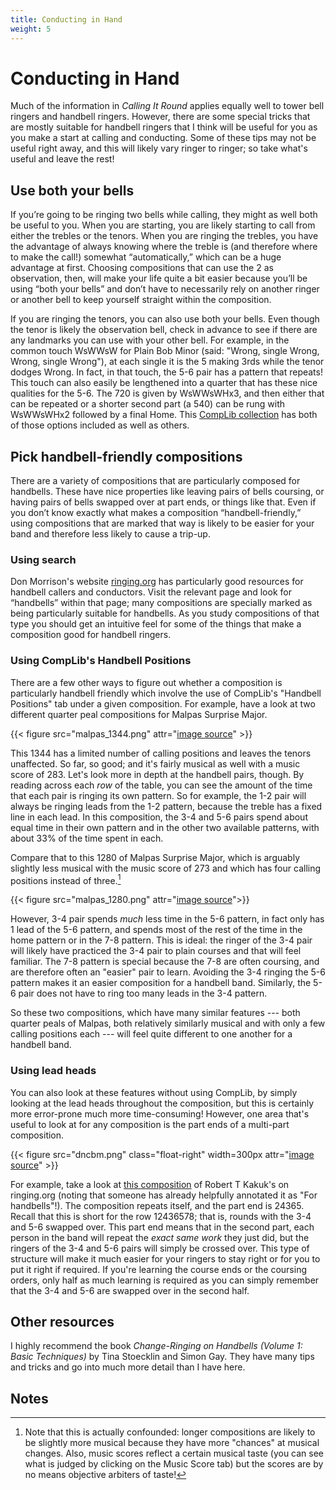 ```yaml
---
title: Conducting in Hand
weight: 5
---
```


# Conducting in Hand

Much of the information in _Calling It Round_ applies equally well to tower bell ringers and handbell ringers. However, there are some special tricks that are mostly suitable for handbell ringers that I think will be useful for you as you make a start at calling and conducting. Some of these tips may not be useful right away, and this will likely vary ringer to ringer; so take what's useful and leave the rest!

## Use both your bells

If you’re going to be ringing two bells while calling, they might as well both be useful to you. When you are starting, you are likely starting to call from either the trebles or the tenors. When you are ringing the trebles, you have the advantage of always knowing where the treble is (and therefore where to make the call!) somewhat “automatically,” which can be a huge advantage at first. Choosing compositions that can use the 2 as observation, then, will make your life quite a bit easier because you’ll be using “both your bells” and don’t have to necessarily rely on another ringer or another bell to keep yourself straight within the composition.

If you are ringing the tenors, you can also use both your bells. Even though the tenor is likely the observation bell, check in advance to see if there are any landmarks you can use with your other bell. For example, in the common touch WsWWsW for Plain Bob Minor (said: "Wrong, single Wrong, Wrong, single Wrong"), at each single it is the 5 making 3rds while the tenor dodges Wrong. In fact, in that touch, the 5-6 pair has a pattern that repeats! This touch can also easily be lengthened into a quarter that has these nice qualities for the 5-6. The 720 is given by WsWWsWHx3, and then either that can be repeated or a shorter second part (a 540) can be rung with WsWWsWHx2 followed by a final Home. This [CompLib collection](https://complib.org/collection/10904) has both of those options included as well as others.

## Pick handbell-friendly compositions

There are a variety of compositions that are particularly composed for handbells. These have nice properties like leaving pairs of bells coursing, or having pairs of bells swapped over at part ends, or things like that. Even if you don’t know exactly what makes a composition “handbell-friendly,” using compositions that are marked that way is likely to be easier for your band and therefore less likely to cause a trip-up. 


### Using search

Don Morrison's website [ringing.org](https://ringing.org/) has particularly good resources for handbell callers and conductors. Visit the relevant page and look for “handbells” within that page; many compositions are specially marked as being particularly suitable for handbells. As you study compositions of that type you should get an intuitive feel for some of the things that make a composition good for handbell ringers.


### Using CompLib's Handbell Positions

There are a few other ways to figure out whether a composition is particularly handbell friendly which involve the use of CompLib's "Handbell Positions" tab under a given composition. For example, have a look at two different quarter peal compositions for Malpas Surprise Major. 

{{< figure src="malpas_1344.png" attr="[image source](https://complib.org/composition/36069)" >}}

This 1344 has a limited number of calling positions and leaves the tenors unaffected. So far, so good; and it's fairly musical as well with a music score of 283. Let's look more in depth at the handbell pairs, though. By reading across each _row_ of the table, you can see the amount of the time that each pair is ringing its own pattern. So for example, the 1-2 pair will always be ringing leads from the 1-2 pattern, because the treble has a fixed line in each lead. In this composition, the 3-4 and 5-6 pairs spend about equal time in their own pattern and in the other two available patterns, with about 33\% of the time spent in each. 

Compare that to this 1280 of Malpas Surprise Major, which is arguably slightly less musical with the music score of 273 and which has four calling positions instead of three.[^1]


{{< figure src="malpas_1280.png" attr="[image source](https://complib.org/composition/40492)">}}

However, 3-4 pair spends _much_ less time in the 5-6 pattern, in fact only has 1 lead of the 5-6 pattern, and spends most of the rest of the time in the home pattern or in the 7-8 pattern. This is ideal: the ringer of the 3-4 pair will likely have practiced the 3-4 pair to plain courses and that will feel familiar. The 7-8 pattern is special because the 7-8 are often coursing, and are therefore often an "easier" pair to learn. Avoiding the 3-4 ringing the 5-6 pattern makes it an easier composition for a handbell band. Similarly, the 5-6 pair does not have to ring too many leads in the 3-4 pattern. 

So these two compositions, which have many similar features --- both quarter peals of Malpas, both relatively similarly musical and with only a few calling positions each --- will feel quite different to one another for a handbell band. 

### Using lead heads

You can also look at these features without using CompLib, by simply looking at the lead heads throughout the composition, but this is certainly more error-prone much more time-consuming! However, one area that's useful to look at for any composition is the part ends of a multi-part composition. 

{{< figure src="dncbm.png" class="float-right" width=300px attr="[image source](https://ringing.org/peals/major/plain/#10824)" >}}

For example, take a look at [this composition](https://ringing.org/composition/?id=10824) of Robert T Kakuk's on ringing.org (noting that someone has already helpfully annotated it as "For handbells"!). The composition repeats itself, and the part end is 24365. Recall that this is short for the row 12436578; that is, rounds with the 3-4 and 5-6 swapped over. This part end means that in the second part, each person in the band will repeat the _exact same work_ they just did, but the ringers of the 3-4 and 5-6 pairs will simply be crossed over. This type of structure will make it much easier for your ringers to stay right or for you to put it right if required. If you're learning the course ends or the coursing orders, only half as much learning is required as you can simply remember that the 3-4 and 5-6 are swapped over in the second half.

## Other resources

I highly recommend the book _Change-Ringing on Handbells (Volume 1: Basic Techniques)_ by Tina Stoecklin and Simon Gay. They have many tips and tricks and go into much more detail than I have here.

## Notes

[^1]:
	Note that this is actually confounded: longer compositions are likely to be slightly more musical because they have more "chances" at musical changes. Also, music scores reflect a certain musical taste (you can see what is judged by clicking on the Music Score tab) but the scores are by no means objective arbiters of taste!
